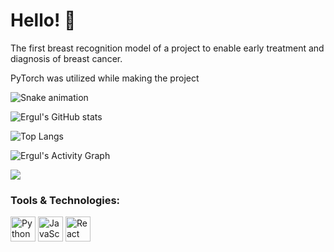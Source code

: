 # Hello! 👋

The first breast recognition model of a project to enable early treatment and diagnosis of breast cancer.

PyTorch was utilized while making the project

![Snake animation](https://github.com/ERGUL_USERNAME/ERGUL_USERNAME/blob/output/snake.svg)

![Ergul's GitHub stats](https://github-readme-stats.vercel.app/api?username=ergul13)

![Top Langs](https://github-readme-stats.vercel.app/api/top-langs/?username=ergul13&layout=compact)

![Ergul's Activity Graph](https://github-readme-activity-graph.cyclic.app/graph?username=ergul13&theme=dark)

![](https://komarev.com/ghpvc/?username=ergul13&color=blue)

### Tools & Technologies:
<p align="left">
  <img src="https://cdn.jsdelivr.net/gh/devicons/devicon/icons/python/python-original.svg" alt="Python" width="40" height="40"/>
  <img src="https://cdn.jsdelivr.net/gh/devicons/devicon/icons/javascript/javascript-original.svg" alt="JavaScript" width="40" height="40"/>
  <img src="https://cdn.jsdelivr.net/gh/devicons/devicon/icons/react/react-original.svg" alt="React" width="40" height="40"/>
</p>





